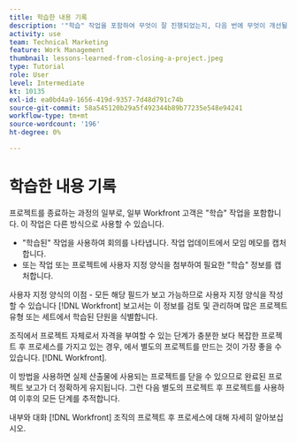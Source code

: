 ```yaml
---
title: 학습한 내용 기록
description: '"학습" 작업을 포함하여 무엇이 잘 진행되었는지, 다음 번에 무엇이 개선될 수 있는지 파악하는 방법을 알아봅니다.'
activity: use
team: Technical Marketing
feature: Work Management
thumbnail: lessons-learned-from-closing-a-project.jpeg
type: Tutorial
role: User
level: Intermediate
kt: 10135
exl-id: ea0bd4a9-1656-419d-9357-7d48d791c74b
source-git-commit: 58a545120b29a5f492344b89b77235e548e94241
workflow-type: tm+mt
source-wordcount: '196'
ht-degree: 0%

---
```


# 학습한 내용 기록

프로젝트를 종료하는 과정의 일부로, 일부 Workfront 고객은 &quot;학습&quot; 작업을 포함합니다. 이 작업은 다른 방식으로 사용할 수 있습니다.

* &quot;학습된&quot; 작업을 사용하여 회의를 나타냅니다. 작업 업데이트에서 모임 메모를 캡처합니다.
* 또는 작업 또는 프로젝트에 사용자 지정 양식을 첨부하여 필요한 &quot;학습&quot; 정보를 캡처합니다.

사용자 지정 양식의 이점 - 모든 해당 필드가 보고 가능하므로 사용자 지정 양식을 작성할 수 있습니다 [!DNL Workfront] 보고서는 이 정보를 검토 및 관리하며 많은 프로젝트 유형 또는 세트에서 학습된 단원을 식별합니다.

조직에서 프로젝트 자체로서 자격을 부여할 수 있는 단계가 충분한 보다 복잡한 프로젝트 후 프로세스를 가지고 있는 경우, 에서 별도의 프로젝트를 만드는 것이 가장 좋을 수 있습니다. [!DNL Workfront].

이 방법을 사용하면 실제 산출물에 사용되는 프로젝트를 닫을 수 있으므로 완료된 프로젝트 보고가 더 정확하게 유지됩니다. 그런 다음 별도의 프로젝트 후 프로젝트를 사용하여 이후의 모든 단계를 추적합니다.

내부와 대화 [!DNL Workfront] 조직의 프로젝트 후 프로세스에 대해 자세히 알아보십시오.
